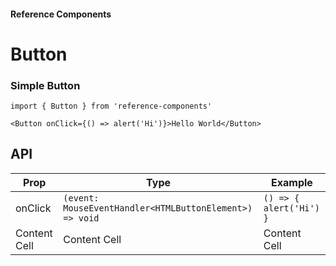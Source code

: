#### Reference Components

# Button

### Simple Button

```
import { Button } from 'reference-components'

<Button onClick={() => alert('Hi')}>Hello World</Button>
```

## API

| Prop         | Type                                                    | Example                 |
| ------------ | ------------------------------------------------------- | ----------------------- |
| onClick      | `(event: MouseEventHandler<HTMLButtonElement>) => void` | `() => { alert('Hi') }` |
| Content Cell | Content Cell                                            | Content Cell            |
